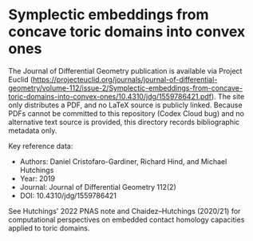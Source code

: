 # Symplectic embeddings from concave toric domains into convex ones

The Journal of Differential Geometry publication is available via Project Euclid (https://projecteuclid.org/journals/journal-of-differential-geometry/volume-112/issue-2/Symplectic-embeddings-from-concave-toric-domains-into-convex-ones/10.4310/jdg/1559786421.pdf). The site only distributes a PDF, and no LaTeX source is publicly linked. Because PDFs cannot be committed to this repository (Codex Cloud bug) and no alternative text source is provided, this directory records bibliographic metadata only.

Key reference data:

- Authors: Daniel Cristofaro-Gardiner, Richard Hind, and Michael Hutchings
- Year: 2019
- Journal: Journal of Differential Geometry 112(2)
- DOI: 10.4310/jdg/1559786421

See Hutchings' 2022 PNAS note and Chaidez–Hutchings (2020/21) for computational perspectives on embedded contact homology capacities applied to toric domains.
